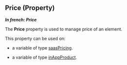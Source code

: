 
## Price (Property)

***In french: Price***
	



<a name="XUse"></a>
<a name="Use"></a>
<a name="description"></a>
The **Price** property is used to manage price of an element. 

This property can be used on:

- a variable of type [saasPricing](../WDLang3/1000019091.md).

- a variable of type [inAppProduct](../WDLang3/1000020868.md).




